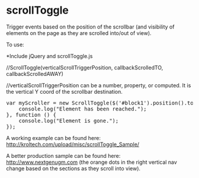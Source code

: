 scrollToggle
============

Trigger events based on the position of the scrollbar (and visibility of elements on the page as they are scrolled into/out of view).

To use:

*Include jQuery and scrollToggle.js

//ScrollToggle(verticalScrollTriggerPosition, callbackScrolledTO, callbackScrolledAWAY)

//verticalScrollTriggerPosition can be a number, property, or computed.  It is the vertical Y coord of the scrollbar destination.
<pre>
var myScroller = new ScrollToggle($('#block1').position().top, function () {
    console.log("Element has been reached.");
}, function () {
    console.log("Element is gone.");
});
</pre>

A working example can be found here: http://kroltech.com/upload/misc/scrollToggle_Sample/

A better production sample can be found here: http://www.nextgenugm.com 
(the orange dots in the right vertical nav change based on the sections as they scroll into view).
